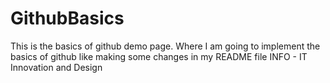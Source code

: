 # GithubBasics
This is the basics of github demo page. 
Where I am going to implement the basics of github like making some changes in my README file 
INFO - IT Innovation and Design
